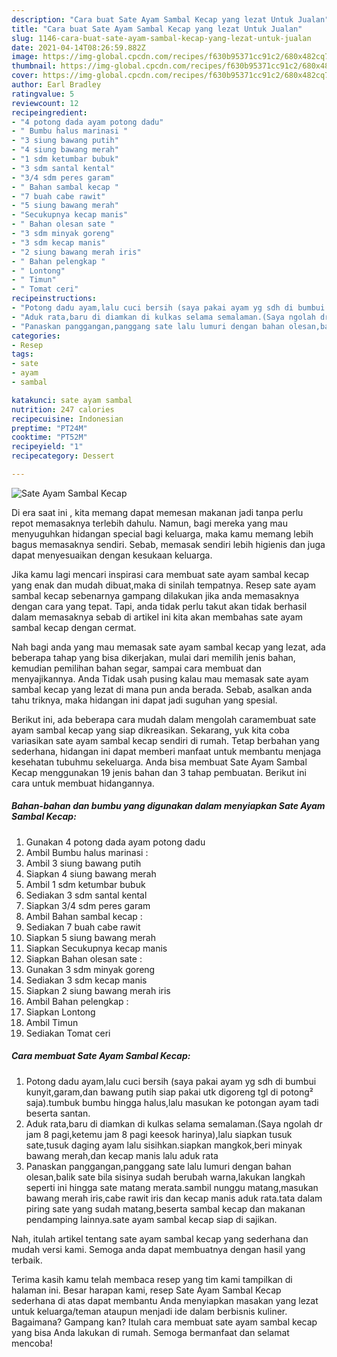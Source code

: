 ```yaml
---
description: "Cara buat Sate Ayam Sambal Kecap yang lezat Untuk Jualan"
title: "Cara buat Sate Ayam Sambal Kecap yang lezat Untuk Jualan"
slug: 1146-cara-buat-sate-ayam-sambal-kecap-yang-lezat-untuk-jualan
date: 2021-04-14T08:26:59.882Z
image: https://img-global.cpcdn.com/recipes/f630b95371cc91c2/680x482cq70/sate-ayam-sambal-kecap-foto-resep-utama.jpg
thumbnail: https://img-global.cpcdn.com/recipes/f630b95371cc91c2/680x482cq70/sate-ayam-sambal-kecap-foto-resep-utama.jpg
cover: https://img-global.cpcdn.com/recipes/f630b95371cc91c2/680x482cq70/sate-ayam-sambal-kecap-foto-resep-utama.jpg
author: Earl Bradley
ratingvalue: 5
reviewcount: 12
recipeingredient:
- "4 potong dada ayam potong dadu"
- " Bumbu halus marinasi "
- "3 siung bawang putih"
- "4 siung bawang merah"
- "1 sdm ketumbar bubuk"
- "3 sdm santal kental"
- "3/4 sdm peres garam"
- " Bahan sambal kecap "
- "7 buah cabe rawit"
- "5 siung bawang merah"
- "Secukupnya kecap manis"
- " Bahan olesan sate "
- "3 sdm minyak goreng"
- "3 sdm kecap manis"
- "2 siung bawang merah iris"
- " Bahan pelengkap "
- " Lontong"
- " Timun"
- " Tomat ceri"
recipeinstructions:
- "Potong dadu ayam,lalu cuci bersih (saya pakai ayam yg sdh di bumbui kunyit,garam,dan bawang putih siap pakai utk digoreng tgl di potong² saja).tumbuk bumbu hingga halus,lalu masukan ke potongan ayam tadi beserta santan."
- "Aduk rata,baru di diamkan di kulkas selama semalaman.(Saya ngolah dr jam 8 pagi,ketemu jam 8 pagi keesok harinya),lalu siapkan tusuk sate,tusuk daging ayam lalu sisihkan.siapkan mangkok,beri minyak bawang merah,dan kecap manis lalu aduk rata"
- "Panaskan panggangan,panggang sate lalu lumuri dengan bahan olesan,balik sate bila sisinya sudah berubah warna,lakukan langkah seperti ini hingga sate matang merata.sambil nunggu matang,masukan bawang merah iris,cabe rawit iris dan kecap manis aduk rata.tata dalam piring sate yang sudah matang,beserta sambal kecap dan makanan pendamping lainnya.sate ayam sambal kecap siap di sajikan."
categories:
- Resep
tags:
- sate
- ayam
- sambal

katakunci: sate ayam sambal 
nutrition: 247 calories
recipecuisine: Indonesian
preptime: "PT24M"
cooktime: "PT52M"
recipeyield: "1"
recipecategory: Dessert

---
```



![Sate Ayam Sambal Kecap](https://img-global.cpcdn.com/recipes/f630b95371cc91c2/680x482cq70/sate-ayam-sambal-kecap-foto-resep-utama.jpg)

Di era  saat ini , kita memang dapat memesan makanan jadi tanpa perlu repot memasaknya terlebih dahulu. Namun, bagi mereka yang mau menyuguhkan hidangan special bagi keluarga, maka kamu memang lebih bagus memasaknya sendiri. Sebab, memasak sendiri lebih higienis dan juga dapat menyesuaikan dengan kesukaan keluarga.

Jika kamu lagi mencari inspirasi cara membuat sate ayam sambal kecap yang enak dan mudah dibuat,maka di sinilah tempatnya. Resep sate ayam sambal kecap  sebenarnya gampang dilakukan jika anda memasaknya dengan cara yang tepat. Tapi, anda tidak perlu takut akan tidak berhasil dalam memasaknya 
sebab di artikel ini kita akan membahas sate ayam sambal kecap dengan cermat.  



Nah bagi anda yang mau memasak sate ayam sambal kecap yang lezat, ada beberapa tahap yang bisa dikerjakan, mulai dari memilih jenis bahan, kemudian pemilihan bahan segar, sampai cara membuat dan menyajikannya. Anda Tidak usah pusing kalau mau memasak sate ayam sambal kecap yang lezat di mana pun anda berada. Sebab, asalkan anda  tahu triknya, maka hidangan ini dapat jadi suguhan yang spesial.

Berikut ini, ada beberapa cara mudah dalam mengolah caramembuat sate ayam sambal kecap yang siap dikreasikan. Sekarang, yuk kita coba variasikan sate ayam sambal kecap sendiri di rumah. Tetap berbahan yang sederhana, hidangan ini dapat memberi manfaat untuk membantu menjaga kesehatan tubuhmu sekeluarga. Anda bisa membuat Sate Ayam Sambal Kecap menggunakan 19 jenis bahan dan 3 tahap pembuatan. Berikut ini cara untuk membuat hidangannya.

<!--inarticleads1-->

##### Bahan-bahan dan bumbu yang digunakan dalam menyiapkan Sate Ayam Sambal Kecap:

1. Gunakan 4 potong dada ayam potong dadu
1. Ambil  Bumbu halus marinasi :
1. Ambil 3 siung bawang putih
1. Siapkan 4 siung bawang merah
1. Ambil 1 sdm ketumbar bubuk
1. Sediakan 3 sdm santal kental
1. Siapkan 3/4 sdm peres garam
1. Ambil  Bahan sambal kecap :
1. Sediakan 7 buah cabe rawit
1. Siapkan 5 siung bawang merah
1. Siapkan Secukupnya kecap manis
1. Siapkan  Bahan olesan sate :
1. Gunakan 3 sdm minyak goreng
1. Sediakan 3 sdm kecap manis
1. Siapkan 2 siung bawang merah iris
1. Ambil  Bahan pelengkap :
1. Siapkan  Lontong
1. Ambil  Timun
1. Sediakan  Tomat ceri




<!--inarticleads2-->

##### Cara membuat Sate Ayam Sambal Kecap:

1. Potong dadu ayam,lalu cuci bersih (saya pakai ayam yg sdh di bumbui kunyit,garam,dan bawang putih siap pakai utk digoreng tgl di potong² saja).tumbuk bumbu hingga halus,lalu masukan ke potongan ayam tadi beserta santan.
1. Aduk rata,baru di diamkan di kulkas selama semalaman.(Saya ngolah dr jam 8 pagi,ketemu jam 8 pagi keesok harinya),lalu siapkan tusuk sate,tusuk daging ayam lalu sisihkan.siapkan mangkok,beri minyak bawang merah,dan kecap manis lalu aduk rata
1. Panaskan panggangan,panggang sate lalu lumuri dengan bahan olesan,balik sate bila sisinya sudah berubah warna,lakukan langkah seperti ini hingga sate matang merata.sambil nunggu matang,masukan bawang merah iris,cabe rawit iris dan kecap manis aduk rata.tata dalam piring sate yang sudah matang,beserta sambal kecap dan makanan pendamping lainnya.sate ayam sambal kecap siap di sajikan.




Nah, itulah artikel tentang  sate ayam sambal kecap  yang sederhana dan mudah versi kami. Semoga anda dapat membuatnya dengan hasil yang terbaik. 

Terima kasih kamu telah membaca resep yang tim kami tampilkan di halaman ini. Besar harapan kami, resep  Sate Ayam Sambal Kecap sederhana di atas dapat membantu Anda menyiapkan masakan yang lezat untuk keluarga/teman ataupun menjadi ide dalam berbisnis kuliner. Bagaimana? Gampang kan? Itulah cara membuat sate ayam sambal kecap yang bisa Anda lakukan di rumah. Semoga bermanfaat dan selamat mencoba!

